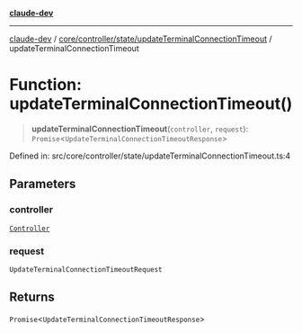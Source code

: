 [**claude-dev**](../../../../../README.md)

***

[claude-dev](../../../../../README.md) / [core/controller/state/updateTerminalConnectionTimeout](../README.md) / updateTerminalConnectionTimeout

# Function: updateTerminalConnectionTimeout()

> **updateTerminalConnectionTimeout**(`controller`, `request`): `Promise`\<`UpdateTerminalConnectionTimeoutResponse`\>

Defined in: src/core/controller/state/updateTerminalConnectionTimeout.ts:4

## Parameters

### controller

[`Controller`](../../../classes/Controller.md)

### request

`UpdateTerminalConnectionTimeoutRequest`

## Returns

`Promise`\<`UpdateTerminalConnectionTimeoutResponse`\>
